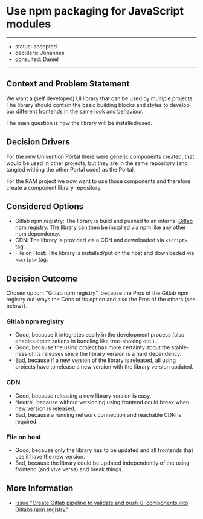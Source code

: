 
# Use npm packaging for JavaScript modules

---

- status: accepted
- deciders: Johannes
- consulted: Daniel

---

## Context and Problem Statement

We want a (self developed) UI library that can be used by multiple projects.
The library should contain the basic building blocks and styles to develop our different frontends in the same look
and behaviour.

The main question is how the library will be installed/used.

## Decision Drivers

For the new Univention Portal there were generic components created, that would be used in other projects, but they
are in the same repository (and tangled withing the other Portal code) as the Portal.

For the RAM project we now want to use those components and therefore create a component library repository.

## Considered Options

- Gitlab npm registry: The library is build and pushed to an internal [Gitlab npm registry](https://docs.gitlab.com/ee/user/packages/npm_registry/).
  The library can then be installed via npm like any other npm dependency.
- CDN: The library is provided via a CDN and downloaded via `<script>` tag.
- File on Host: The library is installed/put on the host and downloaded via `<script>` tag.

## Decision Outcome

Chosen option: "Gitlab npm registry", because
the Pros of the Gitlab npm registry out-ways the Cons of its option and also the Pros of the others (see below)}.

### Gitlab npm registry

- Good, because it integrates easily in the development process (also enables optimizations in bundling like tree-shaking etc.).
- Good, because the using project has more certainty about the stable-ness of its releases since the library version is a hard dependency.
- Bad, because if a new version of the library is released, all using projects have to release a new version with the
  library version updated.

### CDN

- Good, because releasing a new library version is easy.
- Neutral, because without versioning using frontend could break when new version is released.
- Bad, because a running network connection and reachable CDN is required.

### File on host

- Good, because only the library has to be updated and all frontends that use it have the new version.
- Bad, because the library could be updated independently of the using frontend (and vive versa) and break things.

## More Information

- [Issue "Create Gitlab pipeline to validate and push UI components into Gitlabs npm registry"](https://git.knut.univention.de/univention/internal/research-library/-/issues/6)
